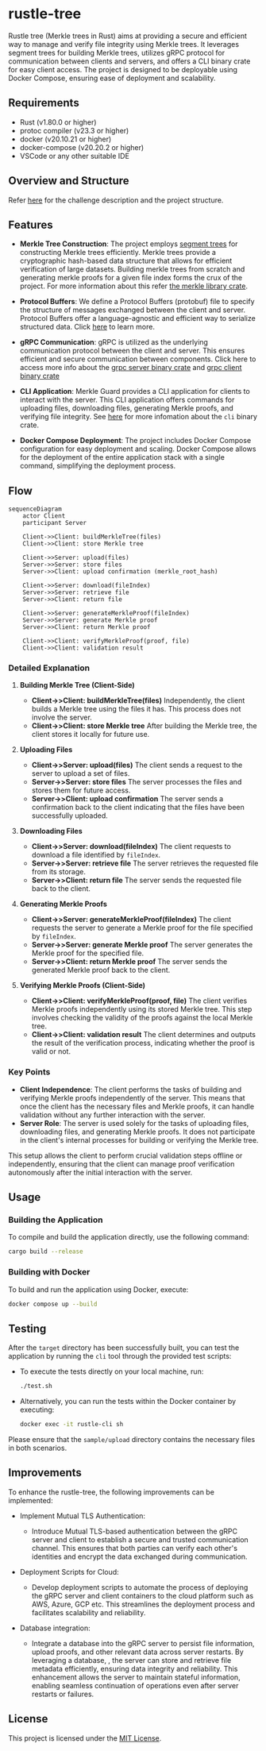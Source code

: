 # rustle-tree

Rustle tree (Merkle trees in Rust) aims at providing a secure and efficient way to manage and verify file integrity using Merkle trees. It leverages segment trees for building Merkle trees, utilizes gRPC protocol for communication between clients and servers, and offers a CLI binary crate for easy client access. The project is designed to be deployable using Docker Compose, ensuring ease of deployment and scalability.

## Requirements

* Rust (v1.80.0 or higher)
* protoc compiler (v23.3 or higher)
* docker (v20.10.21 or higher)
* docker-compose (v20.20.2 or higher)
* VSCode or any other suitable IDE

## Overview and Structure

Refer [here](https://github.com/srinathLN7/rustle-tree/blob/main/OVERVIEW.md) for the challenge description and the project structure.


## Features

- **Merkle Tree Construction**: The project employs [segment trees](https://en.wikipedia.org/wiki/Segment_tree) for constructing Merkle trees efficiently. Merkle trees provide a cryptographic hash-based data structure that allows for efficient verification of large datasets. Building merkle trees from scratch and generating merkle proofs for a given file index forms the crux of the project. For more information about this refer [the merkle library crate](https://github.com/srinathln7/rustle-tree/tree/main/merkle/src). 

- **Protocol Buffers**: We define a Protocol Buffers (protobuf) file to specify the structure of messages exchanged between the client and server. Protocol Buffers offer a language-agnostic and efficient way to serialize structured data. Click [here](https://github.com/srinathln7/rustle-tree/tree/main/api_v1/src/proto) to learn more.

- **gRPC Communication**: gRPC is utilized as the underlying communication protocol between the client and server. This ensures efficient and secure communication between components. Click here to access more info about the [grpc server binary crate](https://github.com/srinathln7/rustle-tree/tree/main/api_v1/src) and [grpc client binary crate](https://github.com/srinathln7/rustle-tree/tree/main/api_v1/src/client)

- **CLI Application**: Merkle Guard provides a CLI application for clients to interact with the server. This CLI application offers commands for uploading files, downloading files, generating Merkle proofs, and verifying file integrity. See [here](https://github.com/srinathln7/rustle-tree/tree/main/cli/src) for more infomation about the `cli` binary crate.

- **Docker Compose Deployment**: The project includes Docker Compose configuration for easy deployment and scaling. Docker Compose allows for the deployment of the entire application stack with a single command, simplifying the deployment process.


## Flow

```mermaid
sequenceDiagram
    actor Client
    participant Server

    Client->>Client: buildMerkleTree(files)
    Client->>Client: store Merkle tree

    Client->>Server: upload(files)
    Server->>Server: store files
    Server->>Client: upload confirmation (merkle_root_hash)

    Client->>Server: download(fileIndex)
    Server->>Server: retrieve file
    Server->>Client: return file

    Client->>Server: generateMerkleProof(fileIndex)
    Server->>Server: generate Merkle proof
    Server->>Client: return Merkle proof

    Client->>Client: verifyMerkleProof(proof, file)
    Client->>Client: validation result
```

### Detailed Explanation

1. **Building Merkle Tree (Client-Side)**
   - **Client->>Client: buildMerkleTree(files)**
     Independently, the client builds a Merkle tree using the files it has. This process does not involve the server.
   - **Client->>Client: store Merkle tree**
     After building the Merkle tree, the client stores it locally for future use.

2. **Uploading Files**
   - **Client->>Server: upload(files)**
     The client sends a request to the server to upload a set of files.
   - **Server->>Server: store files**
     The server processes the files and stores them for future access.
   - **Server->>Client: upload confirmation**
     The server sends a confirmation back to the client indicating that the files have been successfully uploaded.

3. **Downloading Files**
   - **Client->>Server: download(fileIndex)**
     The client requests to download a file identified by `fileIndex`.
   - **Server->>Server: retrieve file**
     The server retrieves the requested file from its storage.
   - **Server->>Client: return file**
     The server sends the requested file back to the client.

4. **Generating Merkle Proofs**
   - **Client->>Server: generateMerkleProof(fileIndex)**
     The client requests the server to generate a Merkle proof for the file specified by `fileIndex`.
   - **Server->>Server: generate Merkle proof**
     The server generates the Merkle proof for the specified file.
   - **Server->>Client: return Merkle proof**
     The server sends the generated Merkle proof back to the client.

5. **Verifying Merkle Proofs (Client-Side)**
   - **Client->>Client: verifyMerkleProof(proof, file)**
     The client verifies Merkle proofs independently using its stored Merkle tree. This step involves checking the validity of the proofs against the local Merkle tree.
   - **Client->>Client: validation result**
     The client determines and outputs the result of the verification process, indicating whether the proof is valid or not.

### Key Points
- **Client Independence**: The client performs the tasks of building and verifying Merkle proofs independently of the server. This means that once the client has the necessary files and Merkle proofs, it can handle validation without any further interaction with the server.
- **Server Role**: The server is used solely for the tasks of uploading files, downloading files, and generating Merkle proofs. It does not participate in the client's internal processes for building or verifying the Merkle tree.

This setup allows the client to perform crucial validation steps offline or independently, ensuring that the client can manage proof verification autonomously after the initial interaction with the server.


## Usage

### Building the Application

To compile and build the application directly, use the following command:

```bash
cargo build --release
```

### Building with Docker

To build and run the application using Docker, execute:

```bash
docker compose up --build
```

## Testing

After the `target` directory has been successfully built, you can test the application by running the `cli` tool through the provided test scripts:

- To execute the tests directly on your local machine, run:

  ```bash
  ./test.sh
  ```

- Alternatively, you can run the tests within the Docker container by executing:

  ```bash
  docker exec -it rustle-cli sh
  ```

Please ensure that the `sample/upload` directory contains the necessary files in both scenarios.


## Improvements

To enhance the rustle-tree, the following improvements can be implemented:

* Implement Mutual TLS Authentication:
  - Introduce Mutual TLS-based authentication between the gRPC server and client to establish a secure and trusted communication channel. This ensures that both parties can verify each other's identities and encrypt the data exchanged during communication.

* Deployment Scripts for Cloud:
  - Develop deployment scripts to automate the process of deploying the gRPC server and client containers to the cloud platform such as AWS, Azure, GCP etc. This streamlines the deployment process and facilitates scalability and reliability.

* Database integration:
  -  Integrate a database into the gRPC server to persist file information, upload proofs, and other relevant data across server restarts. By leveraging a database, , the server can store and retrieve file metadata efficiently, ensuring data integrity and reliability. This enhancement allows the server to maintain stateful information, enabling seamless continuation of operations even after server restarts or failures. 

## License

This project is licensed under the [MIT License](LICENSE).
